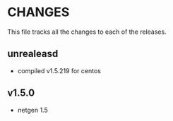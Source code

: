 # CHANGES
This file tracks all the changes to each of the releases.
## unrealeasd 
- compiled v1.5.219 for centos

## v1.5.0
- netgen 1.5 
